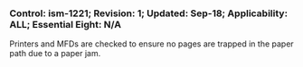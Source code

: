 ### Control: ism-1221; Revision: 1; Updated: Sep-18; Applicability: ALL; Essential Eight: N/A
<p>Printers and MFDs are checked to ensure no pages are trapped in the paper path due to a paper jam.</p>